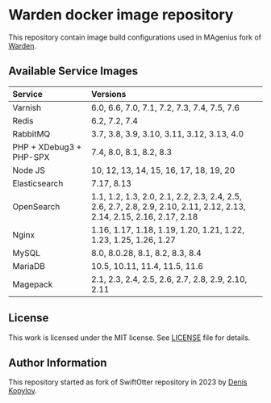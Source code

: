 # Warden docker image repository

This repository contain image build configurations used in MAgenius fork of [Warden](https://github.com/magenius-team/warden).

## Available Service Images

|Service                  | Versions                                                                                                             |
|:------------------------|:---------------------------------------------------------------------------------------------------------------------|
| Varnish                 | 6.0, 6.6, 7.0, 7.1, 7.2, 7.3, 7.4, 7.5, 7.6 |
| Redis                   | 6.2, 7.2, 7.4 |
| RabbitMQ                | 3.7, 3.8, 3.9, 3.10, 3.11, 3.12, 3.13, 4.0 |
| PHP + XDebug3 + PHP-SPX | 7.4, 8.0, 8.1, 8.2, 8.3                                                                                              |
| Node JS                 | 10, 12, 13, 14, 15, 16, 17, 18, 19, 20                                                                               |
| Elasticsearch           | 7.17, 8.13 |
| OpenSearch              | 1.1, 1.2, 1.3, 2.0, 2.1, 2.2, 2.3, 2.4, 2.5, 2.6, 2.7, 2.8, 2.9, 2.10, 2.11, 2.12, 2.13, 2.14, 2.15, 2.16, 2.17, 2.18 |
| Nginx                   | 1.16, 1.17, 1.18, 1.19, 1.20, 1.21, 1.22, 1.23, 1.25, 1.26, 1.27 |
| MySQL                   | 8.0, 8.0.28, 8.1, 8.2, 8.3, 8.4 |
| MariaDB                 | 10.5, 10.11, 11.4, 11.5, 11.6 |
| Magepack                | 2.1, 2.3, 2.4, 2.5, 2.6, 2.7, 2.8, 2.9, 2.10, 2.11 |

## License

This work is licensed under the MIT license. See [LICENSE](https://github.com/magenius-team/warden-images/blob/main/LICENSE) file for details.

## Author Information

This repository started as fork of SwiftOtter repository in 2023 by [Denis Kopylov](https://magenius.team/).
